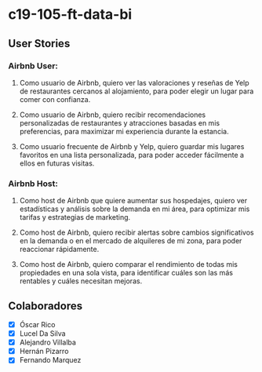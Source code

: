 # c19-105-ft-data-bi
## User Stories

### Airbnb User:

1. Como usuario de Airbnb, quiero ver las valoraciones y reseñas de Yelp de restaurantes cercanos al alojamiento, para poder elegir un lugar para comer con confianza.

2. Como usuario de Airbnb, quiero recibir recomendaciones personalizadas de restaurantes y atracciones basadas en mis preferencias, para maximizar mi experiencia durante la estancia.

3. Como usuario frecuente de Airbnb y Yelp, quiero guardar mis lugares favoritos en una lista personalizada, para poder acceder fácilmente a ellos en futuras visitas.

### Airbnb Host:

1. Como host de Airbnb que quiere aumentar sus hospedajes, quiero ver estadísticas y análisis sobre la demanda en mi área, para optimizar mis tarifas y estrategias de marketing.

2. Como host de Airbnb, quiero recibir alertas sobre cambios significativos en la demanda o en el mercado de alquileres de mi zona, para poder reaccionar rápidamente.

3. Como host de Airbnb, quiero comparar el rendimiento de todas mis propiedades en una sola vista, para identificar cuáles son las más rentables y cuáles necesitan mejoras.

## Colaboradores
- [x] Óscar Rico
- [x] Lucel Da Silva
- [x] Alejandro Villalba
- [x] Hernán Pizarro
- [x] Fernando Marquez

